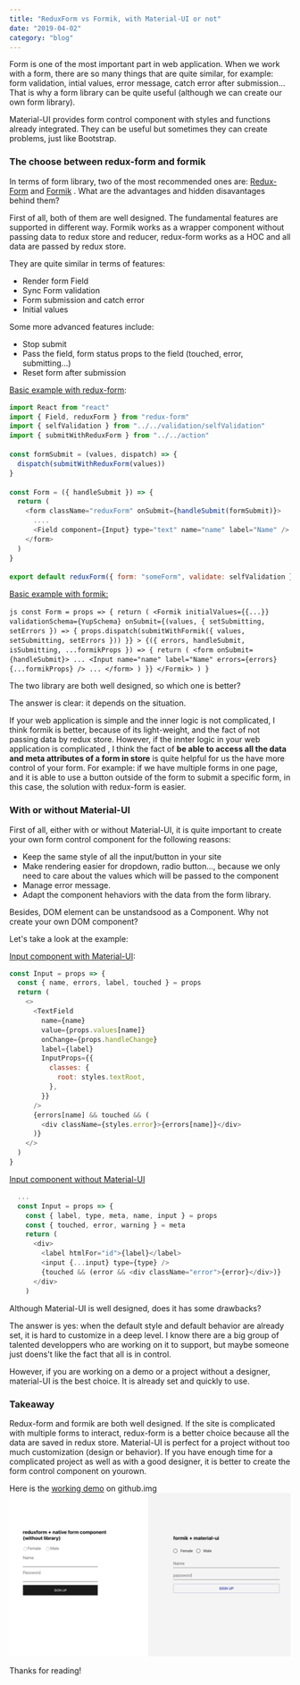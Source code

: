 ```yaml
---
title: "ReduxForm vs Formik, with Material-UI or not"
date: "2019-04-02"
category: "blog"
---
```


Form is one of the most important part in web application. When we work with a form, there are so many things that are quite similar, for example: form validation, intial values, error message, catch error after submission... That is why a form library can be quite useful (although we can create our own form library).

Material-UI provides form control component with styles and functions already integrated. They can be useful but sometimes they can create problems, just like Bootstrap.

### The choose between redux-form and formik

In terms of form library, two of the most recommended ones are: [Redux-Form](https://redux-form.com/8.1.0/) and [Formik](https://jaredpalmer.com/formik/) . What are the advantages and hidden disavantages behind them?

First of all, both of them are well designed. The fundamental features are supported in different way. Formik works as a wrapper component without passing data to redux store and reducer, redux-form works as a HOC and all data are passed by redux store.

They are quite similar in terms of features:

- Render form Field
- Sync Form validation
- Form submission and catch error
- Initial values

Some more advanced features include:

- Stop submit
- Pass the field, form status props to the field (touched, error, submitting...)
- Reset form after submission

[Basic example with redux-form](https://github.com/AlbertWhite/react-demos/blob/master/demo39-formic-materialUI-vs-reduxform/src/formContainer/reduxForm/index.js):

```js
import React from "react"
import { Field, reduxForm } from "redux-form"
import { selfValidation } from "../../validation/selfValidation"
import { submitWithReduxForm } from "../../action"

const formSubmit = (values, dispatch) => {
  dispatch(submitWithReduxForm(values))
}

const Form = ({ handleSubmit }) => {
  return (
    <form className="reduxForm" onSubmit={handleSubmit(formSubmit)}>
      ....
      <Field component={Input} type="text" name="name" label="Name" />
    </form>
  )
}

export default reduxForm({ form: "someForm", validate: selfValidation })(Form)
```

[Basic example with formik:](https://github.com/AlbertWhite/react-demos/blob/master/demo39-formic-materialUI-vs-reduxform/src/formContainer/formik/index.js)

`js const Form = props => { return ( <Formik initialValues={{...}} validationSchema={YupSchema} onSubmit={(values, { setSubmitting, setErrors }) => { props.dispatch(submitWithFormik({ values, setSubmitting, setErrors })) }} > {({ errors, handleSubmit, isSubmitting, ...formikProps }) => { return ( <form onSubmit={handleSubmit}> ... <Input name="name" label="Name" errors={errors} {...formikProps} /> ... </form> ) }} </Formik> ) }`

The two library are both well designed, so which one is better?

The answer is clear: it depends on the situation.

If your web application is simple and the inner logic is not complicated, I think formik is better, because of its light-weight, and the fact of not passing data by redux store. However, if the innter logic in your web application is complicated , I think the fact of **be able to access all the data and meta attributes of a form in store** is quite helpful for us the have more control of your form. For example: if we have multiple forms in one page, and it is able to use a button outside of the form to submit a specific form, in this case, the solution with redux-form is easier.

### With or without Material-UI

First of all, either with or without Material-UI, it is quite important to create your own form control component for the following reasons:

- Keep the same style of all the input/button in your site
- Make rendering easier for dropdown, radio button..., because we only need to care about the values which will be passed to the component
- Manage error message.
- Adapt the component hehaviors with the data from the form library.

Besides, DOM element can be unstandsood as a Component. Why not create your own DOM component?

Let's take a look at the example:

[Input component with Material-UI](https://github.com/AlbertWhite/react-demos/blob/master/demo39-formic-materialUI-vs-reduxform/src/formComponent/material-ui/Input.js):

```js
const Input = props => {
  const { name, errors, label, touched } = props
  return (
    <>
      <TextField
        name={name}
        value={props.values[name]}
        onChange={props.handleChange}
        label={label}
        InputProps={{
          classes: {
            root: styles.textRoot,
          },
        }}
      />
      {errors[name] && touched && (
        <div className={styles.error}>{errors[name]}</div>
      )}
    </>
  )
}
```

[Input component without Material-UI](https://github.com/AlbertWhite/react-demos/blob/master/demo39-formic-materialUI-vs-reduxform/src/formComponent/native/Input.js)

```js
  ...
  const Input = props => {
    const { label, type, meta, name, input } = props
    const { touched, error, warning } = meta
    return (
      <div>
        <label htmlFor="id">{label}</label>
        <input {...input} type={type} />
        {touched && (error && <div className="error">{error}</div>)}
      </div>
    )
```

Although Material-UI is well designed, does it has some drawbacks?

The answer is yes: when the default style and default behavior are already set, it is hard to customize in a deep level. I know there are a big group of talented developpers who are working on it to support, but maybe someone just doens't like the fact that all is in control.

However, if you are working on a demo or a project without a designer, material-UI is the best choice. It is already set and quickly to use.

### Takeaway

Redux-form and formik are both well designed. If the site is complicated with multiple forms to interact, redux-form is a better choice because all the data are saved in redux store. Material-UI is perfect for a project without too much customization (design or behavior). If you have enough time for a complicated project as well as with a good designer, it is better to create the form control component on yourown.

Here is the [working demo](https://github.com/AlbertWhite/react-demos/tree/master/demo39-formic-materialUI-vs-reduxform) on github.img
![](images/form/1.png)

Thanks for reading!
